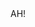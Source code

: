 <html>
  <head>
    <link type="text/css" rel="stylesheet" href="stylesheets.css" />
  </head>
  <body>
    <div class="aromantic">
      AH!
      </div>
  </body>
  </html>
